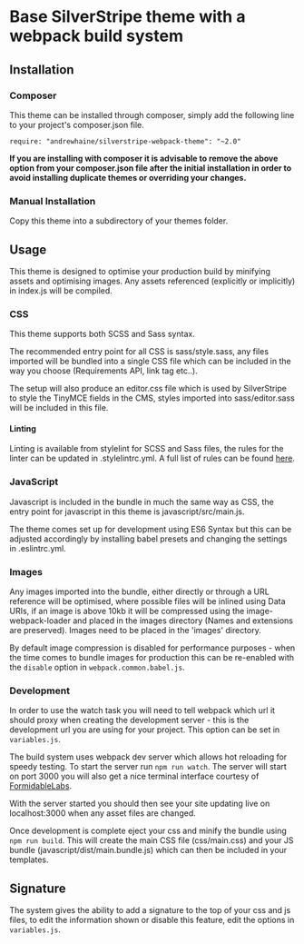 # Base SilverStripe theme with a webpack build system

## Installation

### Composer
This theme can be installed through composer, simply add the following line to your project's composer.json file.
```
require: "andrewhaine/silverstripe-webpack-theme": "~2.0"
```

**If you are installing with composer it is advisable to remove the above option from your composer.json file after the initial installation in order to avoid installing duplicate themes or overriding your changes.**

### Manual Installation
Copy this theme into a subdirectory of your themes folder.

## Usage
This theme is designed to optimise your production build by minifying assets and optimising images. Any assets referenced (explicitly or implicitly) in index.js will be compiled.

### CSS
This theme supports both SCSS and Sass syntax.

The recommended entry point for all CSS is sass/style.sass, any files imported will be bundled into a single CSS file which can be included in the way you choose (Requirements API, link tag etc..).

The setup will also produce an editor.css file which is used by SilverStripe to style the TinyMCE fields in the CMS, styles imported into sass/editor.sass will be included in this file.

#### Linting
Linting is available from stylelint for SCSS and Sass files, the rules for the linter can be updated in .stylelintrc.yml. A full list of rules can be found [here](https://stylelint.io/user-guide/rules/).

### JavaScript
Javascript is included in the bundle in much the same way as CSS, the entry point for javascript in this theme is javascript/src/main.js.

The theme comes set up for development using ES6 Syntax but this can be adjusted accordingly by installing babel presets and changing the settings in .eslintrc.yml.

### Images
Any images imported into the bundle, either directly or through a URL reference will be optimised, where possible files will be inlined using Data URIs, if an image is above 10kb it will be compressed using the image-webpack-loader and placed in the images directory (Names and extensions are preserved). Images need to be placed in the 'images' directory.

By default image compression is disabled for performance purposes - when the time comes to bundle images for production this can be re-enabled with the `disable` option in `webpack.common.babel.js`.

### Development
In order to use the watch task you will need to tell webpack which url it should proxy when creating the development server - this is the development url you are using for your project. This option can be set in `variables.js`.

The build system uses webpack dev server which allows hot reloading for speedy testing. To start the server run `npm run watch`. The server will start on port 3000 you will also get a nice terminal interface courtesy of [FormidableLabs](https://github.com/FormidableLabs/webpack-dashboard).

With the server started you should then see your site updating live on localhost:3000 when any asset files are changed.

Once development is complete eject your css and minify the bundle using `npm run build`. This will create the main CSS file (css/main.css) and your JS bundle (javascript/dist/main.bundle.js) which can then be included in your templates.

## Signature
The system gives the ability to add a signature to the top of your css and js files, to edit the information shown or disable this feature, edit the options in `variables.js`.
